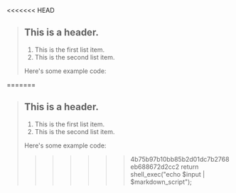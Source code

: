 <<<<<<< HEAD
> ## This is a header.
>
> 1.   This is the first list item.
> 2.   This is the second list item.
>
> Here's some example code:
>
=======
> ## This is a header.
>
> 1.   This is the first list item.
> 2.   This is the second list item.
>
> Here's some example code:
>
>>>>>>> 4b75b97b10bb85b2d01dc7b2768eb688672d2cc2
>     return shell_exec("echo $input | $markdown_script");